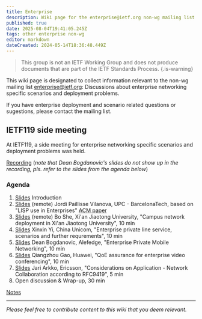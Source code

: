 ```yaml
---
title: Enterprise
description: Wiki page for the enterprise@ietf.org non-wg mailing list
published: true
date: 2025-08-04T19:41:05.245Z
tags: other enterprise non-wg
editor: markdown
dateCreated: 2024-05-14T18:36:48.449Z
---
```


> This group is not an IETF Working Group and does not produce documents that are part of the IETF Standards Process.
{.is-warning}

This wiki page is designated to collect information relevant to the non-wg mailing list [enterprise@ietf.org](https://mailman3.ietf.org/mailman3/lists/enterprise@ietf.org/): Discussions about enterprise networking specific scenarios and deployment problems.

If you have enterprise deployment and scenario related questions or sugestions, please contact the mailing list.

## IETF119 side meeting
At IETF119, a side meeting for enterprise networking specific scenarios and deployment problems was held.

[Recording](https://github.com/qzhgao/Enterprise-Network/raw/main/ietf119-side-meeting/00_Enterprise_Side_Meeting_Recording.webm) (*note that Dean Bogdanovic's slides do not show up in the recording, pls. refer to the slides from the agenda below*)

### Agenda
1. [Slides](https://github.com/qzhgao/Enterprise-Network/blob/main/ietf119-side-meeting/00%20Agenda%20and%20Logistics.md) Introduction
2. [Slides](https://github.com/qzhgao/Enterprise-Network/blob/main/ietf119-side-meeting/02%20Deploying%20LISP%20in%20Enterprise%20Networks.pdf) (remote) Jordi Paillisse Vilanova, UPC - BarcelonaTech, based on "LISP use in Enterprises" [ACM paper](https://arxiv.org/pdf/2010.15236.pdf)
3. [Slides](https://github.com/qzhgao/Enterprise-Network/blob/main/ietf119-side-meeting/03%20Campus%20network%20deployment-Xian%20Jiaotong%20University-0320-v1.pdf) (remote) Bo She, Xi'an Jiaotong University, "Campus network deployment in Xi'an Jiaotong University", 10 min
4. [Slides](https://github.com/qzhgao/Enterprise-Network/blob/main/ietf119-side-meeting/04%20Enterprise%20private%20line%20services-China%20Unicaom-0320-v1r1.pdf) Xinxin Yi, China Unicom, "Enterprise private line service, scenarios and further requrements", 10 min
5. [Slides](https://github.com/qzhgao/Enterprise-Network/blob/main/ietf119-side-meeting/05%20Private%20mobile%20network%20in%20enterprises.pptx) Dean Bogdanovic, Alefedge, "Enterprise Private Mobile Networking", 10 min
6. [Slides](https://github.com/qzhgao/Enterprise-Network/blob/main/ietf119-side-meeting/06%20QoE%20assurance%20for%20enterprise%20video%20conference-Huawei-v2.pdf) Qiangzhou Gao, Huawei, "QoE assurance for enterprise video conferencing", 10 min
7. [Slides](https://github.com/qzhgao/Enterprise-Network/blob/main/ietf119-side-meeting/07%20Considerations%20on%20Application%20-%20Network%20Collaboration%20according%20to%20RFC9419.pdf) Jari Arkko, Ericsson, "Considerations on Application - Network Collaboration according to RFC9419", 5 min
8. Open discussion & Wrap-up, 30 min

[Notes](https://notes.ietf.org/notes-ietf-119-public-side-meeting-enterprise)


---

*Please feel free to contribute content to this wiki that you deem relevant.*